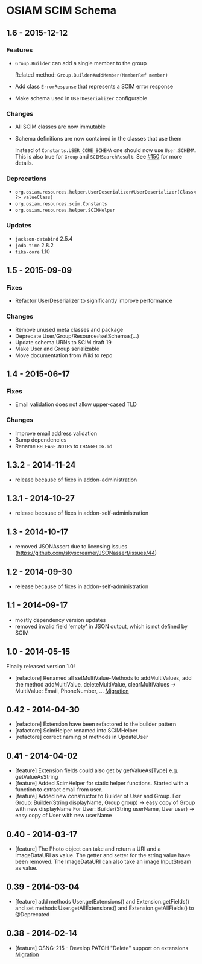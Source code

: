 # OSIAM SCIM Schema

## 1.6 - 2015-12-12

### Features

- `Group.Builder` can add a single member to the group

    Related method: `Group.Builder#addMember(MemberRef member)`

- Add class `ErrorResponse` that represents a SCIM error response
- Make schema used in `UserDeserializer` configurable

### Changes

- All SCIM classes are now immutable
- Schema definitions are now contained in the classes that use them

    Instead of `Constants.USER_CORE_SCHEMA` one should now use `User.SCHEMA`.
    This is also true for `Group` and `SCIMSearchResult`.
    See [#150](https://github.com/osiam/scim-schema/pull/150) for more details.

### Deprecations

- `org.osiam.resources.helper.UserDeserializer#UserDeserializer(Class<?> valueClass)`
- `org.osiam.resources.scim.Constants`
- `org.osiam.resources.helper.SCIMHelper`

### Updates

- `jackson-databind` 2.5.4
- `joda-time` 2.8.2
- `tika-core` 1.10

## 1.5 - 2015-09-09

### Fixes

- Refactor UserDeserializer to significantly improve performance

### Changes

- Remove unused meta classes and package
- Deprecate User/Group/Resource#setSchemas(...)
- Update schema URNs to SCIM draft 19
- Make User and Group serializable
- Move documentation from Wiki to repo

## 1.4 - 2015-06-17

### Fixes

- Email validation does not allow upper-cased TLD

### Changes

- Improve email address validation
- Bump dependencies
- Rename `RELEASE.NOTES` to `CHANGELOG.md`

## 1.3.2 - 2014-11-24
- release because of fixes in addon-administration

## 1.3.1 - 2014-10-27
- release because of fixes in addon-self-administration

## 1.3 - 2014-10-17
- removed JSONAssert due to licensing issues (https://github.com/skyscreamer/JSONassert/issues/44)

## 1.2 - 2014-09-30
- release because of fixes in addon-self-administration

## 1.1 - 2014-09-17
- mostly dependency version updates
- removed invalid field 'empty' in JSON output, which is not defined by SCIM

## 1.0 - 2014-05-15
Finally released version 1.0!
- [refactore] Renamed all setMultiValue-Methods to addMultiValues, add the method addMultiValue,
  deleteMultiValue, clearMultiValues -> MultiValue: Email, PhoneNumber, ...
  [Migration](docs/migration/README.md#from-release-042-to-10)

## 0.42 - 2014-04-30
- [refactore] Extension have been refactored to the builder pattern
- [rafactore] ScimHelper renamed into SCIMHelper
- [refactore] correct naming of methods in UpdateUser

## 0.41 - 2014-04-02
- [feature] Extension fields could also get by getValueAs[Type] e.g. getValueAsString
- [feature] Added ScimHelper for static helper functions. Started with a function to extract
  email from user.
- [feature] Added new constructor to Builder of User and Group.
  For Group: Builder(String displayName, Group group) -> easy copy of Group with new displayName
  For User: Builder(String userName, User user) -> easy copy of User with new userName

## 0.40 - 2014-03-17
- [feature] The Photo object can take and return a URI and a ImageDataURI as value. The getter and setter for the
  string value have been removed. The ImageDataURI can also take an image InputStream as value.

## 0.39 - 2014-03-04
- [feature] add methods User.getExtensions() and Extension.getFields() and set methods User.getAllExtensions() and
  Extension.getAllFields() to @Deprecated

## 0.38 - 2014-02-14
- [feature] OSNG-215 - Develop PATCH "Delete" support on extensions
  [Migration](docs/migration/README.md#from-release-037-to-038)

